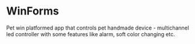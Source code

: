 # WinForms

Pet win platformed app that controls pet handmade device - multichannel led controller with some features like alarm, soft color changing etc.
